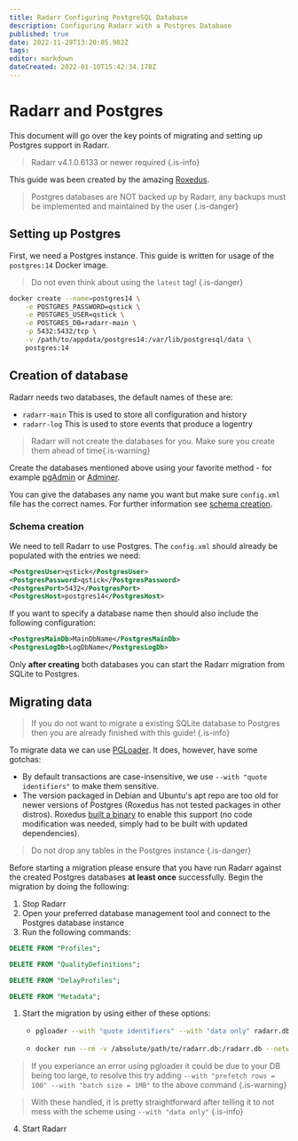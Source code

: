 ```yaml
---
title: Radarr Configuring PostgreSQL Database
description: Configuring Radarr with a Postgres Database
published: true
date: 2022-11-29T13:20:05.982Z
tags: 
editor: markdown
dateCreated: 2022-01-10T15:42:34.178Z
---
```


# Radarr and Postgres

This document will go over the key points of migrating and setting up Postgres support in Radarr.

> Radarr v4.1.0.6133 or newer required
{.is-info}

This guide was been created by the amazing [Roxedus](https://github.com/Roxedus).

> Postgres databases are NOT backed up by Radarr, any backups must be implemented and maintained by the user
{.is-danger}

## Setting up Postgres

 First, we need a Postgres instance. This guide is written for usage of the `postgres:14` Docker image.

 > Do not even think about using the `latest` tag! {.is-danger}

```bash
docker create --name=postgres14 \
    -e POSTGRES_PASSWORD=qstick \
    -e POSTGRES_USER=qstick \
    -e POSTGRES_DB=radarr-main \
    -p 5432:5432/tcp \
    -v /path/to/appdata/postgres14:/var/lib/postgresql/data \
    postgres:14
```

## Creation of database

Radarr needs two databases, the default names of these are:

- `radarr-main`   This is used to store all configuration and history
- `radarr-log`    This is used to store events that produce a logentry

> Radarr will not create the databases for you. Make sure you create them ahead of time{.is-warning}

Create the databases mentioned above using your favorite method - for example [pgAdmin](https://www.pgadmin.org/) or [Adminer](https://www.adminer.org/).

You can give the databases any name you want but make sure `config.xml` file has the correct names. For further information see [schema creation](/radarr/postgres-setup#schema-creation).

### Schema creation

 We need to tell Radarr to use Postgres. The `config.xml` should already be populated with the entries we need:

```xml
<PostgresUser>qstick</PostgresUser>
<PostgresPassword>qstick</PostgresPassword>
<PostgresPort>5432</PostgresPort>
<PostgresHost>postgres14</PostgresHost>
```

If you want to specify a database name then should also include the following configuration:

```xml
<PostgresMainDb>MainDbName</PostgresMainDb>
<PostgresLogDb>LogDbName</PostgresLogDb>
```

Only **after creating** both databases you can start the Radarr migration from SQLite to Postgres.

## Migrating data

> If you do not want to migrate a existing SQLite database to Postgres then you are already finished with this guide! {.is-info}

To migrate data we can use [PGLoader](https://github.com/dimitri/pgloader). It does, however, have some gotchas:

- By default transactions are case-insensitive, we use `--with "quote identifiers"` to make them sensitive.
- The version packaged in Debian and Ubuntu's apt repo are too old for newer versions of Postgres (Roxedus has not tested packages in other distros).
  Roxedus [built a binary](https://github.com/Roxedus/Pgloader-bin) to enable this support (no code modification was needed, simply had to be built with updated dependencies).

> Do not drop any tables in the Postgres instance {.is-danger}

Before starting a migration please ensure that you have run Radarr against the created Postgres databases **at least once** successfully. Begin the migration by doing the following:

1. Stop Radarr
1. Open your preferred database management tool and connect to the Postgres database instance
1. Run the following commands:

```SQL
DELETE FROM "Profiles";
```

```SQL
DELETE FROM "QualityDefinitions";
```

```SQL
DELETE FROM "DelayProfiles";
```

```SQL
DELETE FROM "Metadata";
```

1. Start the migration by using either of these options:

    - ```bash
      pgloader --with "quote identifiers" --with "data only" radarr.db 'postgresql://qstick:qstick@localhost/radarr-main'
      ```

    - ```bash
      docker run --rm -v /absolute/path/to/radarr.db:/radarr.db --network=host ghcr.io/roxedus/pgloader --with "quote identifiers" --with "data only" /radarr.db "postgresql://qstick:qstick@localhost/radarr-main"
      ```
> If you experiance an error using pgloader it could be due to your DB being too large, to resolve this try adding `--with "prefetch rows = 100" --with "batch size = 1MB"` to the above command {.is-warning}

> With these handled, it is pretty straightforward after telling it to not mess with the scheme using `--with "data only"`
{.is-info}

4. Start Radarr
